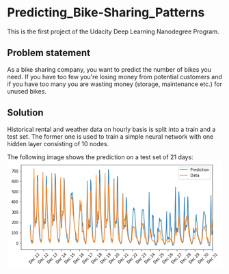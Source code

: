 # Predicting_Bike-Sharing_Patterns
This is the first project of the Udacity Deep Learning Nanodegree Program.  

## Problem statement
As a bike sharing company, you want to predict the number of bikes you need. If you have too few you're losing money from potential customers and if you have too many you are wasting money (storage, maintenance etc.) for unused bikes.

## Solution
Historical rental and weather data on hourly basis is split into a train and a test set. The former one is used to train a simple neural network with one hidden layer consisting of 10 nodes.  
  
The following image shows the prediction on a test set of 21 days:
![Prediction Image](/results.png)
